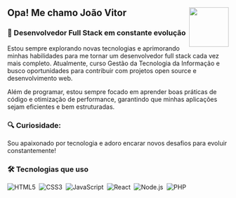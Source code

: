 ## Opa! Me chamo João Vitor <img src="https://cdn.discordapp.com/attachments/1110613543012810883/1336120731993374780/b76fcb12-369e-46bc-bfcc-467254809d3a.gif?ex=67a2a6e6&is=67a15566&hm=503648a147db0b9d46a0a1e709aceed543480430c1d163c26d7abb0802a66a81&" width="90" align="right"/> 

### 🚀 Desenvolvedor Full Stack em constante evolução 

Estou sempre explorando novas tecnologias e aprimorando minhas habilidades para me tornar um desenvolvedor full stack cada vez mais completo. Atualmente, curso Gestão da Tecnologia da Informação e busco oportunidades para contribuir com projetos open source e desenvolvimento web. 

Além de programar, estou sempre focado em aprender boas práticas de código e otimização de performance, garantindo que minhas aplicações sejam eficientes e bem estruturadas. 

### 🔍 Curiosidade: 
Sou apaixonado por tecnologia e adoro encarar novos desafios para evoluir constantemente! 

### 🛠️ Tecnologias que uso  
![HTML5](https://img.shields.io/badge/HTML5-E34F26?style=for-the-badge&logo=html5&logoColor=white)  
![CSS3](https://img.shields.io/badge/CSS3-1572B6?style=for-the-badge&logo=css3&logoColor=white)  
![JavaScript](https://img.shields.io/badge/JavaScript-F7DF1E?style=for-the-badge&logo=javascript&logoColor=black)  
![React](https://img.shields.io/badge/React-61DAFB?style=for-the-badge&logo=react&logoColor=black)  
![Node.js](https://img.shields.io/badge/Node.js-339933?style=for-the-badge&logo=node.js&logoColor=white)  
![PHP](https://img.shields.io/badge/PHP-777BB4?style=for-the-badge&logo=php&logoColor=white)
